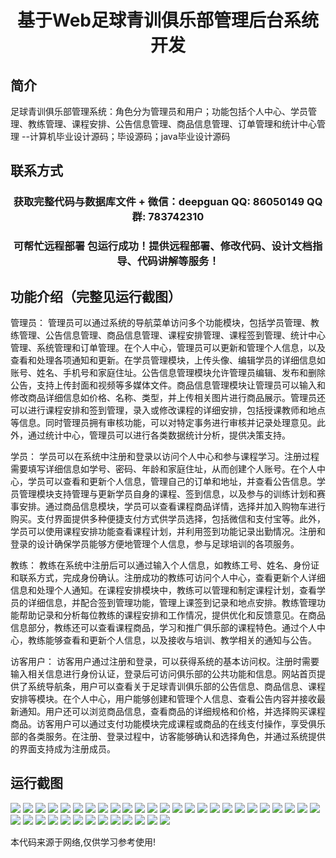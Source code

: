 <p><h1 align="center">基于Web足球青训俱乐部管理后台系统开发</h1></p>

## 简介
足球青训俱乐部管理系统：角色分为管理员和用户；功能包括个人中心、学员管理、教练管理、课程安排、公告信息管理、商品信息管理、订单管理和统计中心管理    --计算机毕业设计源码；毕设源码；java毕业设计源码


## 联系方式
<p><h3 align="center">获取完整代码与数据库文件 + 微信：deepguan QQ: 86050149 QQ群: 783742310</h3></p>
<p><h3 align="center">可帮忙远程部署 包运行成功！提供远程部署、修改代码、设计文档指导、代码讲解等服务！</h3></p>

## 功能介绍（完整见运行截图）
管理员： 管理员可以通过系统的导航菜单访问多个功能模块，包括学员管理、教练管理、公告信息管理、商品信息管理、课程安排管理、课程签到管理、统计中心管理、系统管理和订单管理。在个人中心，管理员可以更新和管理个人信息，以及查看和处理各项通知和更新。在学员管理模块，上传头像、编辑学员的详细信息如账号、姓名、手机号和家庭住址。公告信息管理模块允许管理员编辑、发布和删除公告，支持上传封面和视频等多媒体文件。商品信息管理模块让管理员可以输入和修改商品详细信息如价格、名称、类型，并上传相关图片进行商品展示。管理员还可以进行课程安排和签到管理，录入或修改课程的详细安排，包括授课教师和地点等信息。同时管理员拥有审核功能，可以对特定事务进行审核并记录处理意见。此外，通过统计中心，管理员可以进行各类数据统计分析，提供决策支持。

学员： 学员可以在系统中注册和登录以访问个人中心和参与课程学习。注册过程需要填写详细信息如学号、密码、年龄和家庭住址，从而创建个人账号。在个人中心，学员可以查看和更新个人信息，管理自己的订单和地址，并查看公告信息。学员管理模块支持管理与更新学员自身的课程、签到信息，以及参与的训练计划和赛事安排。通过商品信息模块，学员可以查看课程商品详情，选择并加入购物车进行购买。支付界面提供多种便捷支付方式供学员选择，包括微信和支付宝等。此外，学员可以使用课程安排功能查看课程计划，并利用签到功能记录出勤情况。注册和登录的设计确保学员能够方便地管理个人信息，参与足球培训的各项服务。

教练： 教练在系统中注册后可以通过输入个人信息，如教练工号、姓名、身份证和联系方式，完成身份确认。注册成功的教练可访问个人中心，查看更新个人详细信息和处理个人通知。在课程安排模块中，教练可以管理和制定课程计划，查看学员的详细信息，并配合签到管理功能，管理上课签到记录和地点安排。教练管理功能帮助记录和分析每位教练的课程安排和工作情况，提供优化和反馈意见。在商品信息部分，教练还可以查看课程商品，学习和推广俱乐部的课程特色。通过个人中心，教练能够查看和更新个人信息，以及接收与培训、教学相关的通知与公告。

访客用户： 访客用户通过注册和登录，可以获得系统的基本访问权。注册时需要输入相关信息进行身份认证，登录后可访问俱乐部的公共功能和信息。网站首页提供了系统导航条，用户可以查看关于足球青训俱乐部的公告信息、商品信息、课程安排等模块。在个人中心，用户能够创建和管理个人信息、查看公告内容并接收最新通知。用户还可以浏览商品信息，查看商品的详细规格和价格，并选择购买课程商品。访客用户可以通过支付功能模块完成课程或商品的在线支付操作，享受俱乐部的各类服务。在注册、登录过程中，访客能够确认和选择角色，并通过系统提供的界面支持成为注册成员。


## 运行截图
![](https://bs-1329754181.cos.ap-shanghai.myqcloud.com/spring/WebFootballYouthTrainingClubManagementSystem/img/001.jpg)
![](https://bs-1329754181.cos.ap-shanghai.myqcloud.com/spring/WebFootballYouthTrainingClubManagementSystem/img/002.jpg)
![](https://bs-1329754181.cos.ap-shanghai.myqcloud.com/spring/WebFootballYouthTrainingClubManagementSystem/img/003.jpg)
![](https://bs-1329754181.cos.ap-shanghai.myqcloud.com/spring/WebFootballYouthTrainingClubManagementSystem/img/004.jpg)
![](https://bs-1329754181.cos.ap-shanghai.myqcloud.com/spring/WebFootballYouthTrainingClubManagementSystem/img/005.jpg)
![](https://bs-1329754181.cos.ap-shanghai.myqcloud.com/spring/WebFootballYouthTrainingClubManagementSystem/img/006.jpg)
![](https://bs-1329754181.cos.ap-shanghai.myqcloud.com/spring/WebFootballYouthTrainingClubManagementSystem/img/007.jpg)
![](https://bs-1329754181.cos.ap-shanghai.myqcloud.com/spring/WebFootballYouthTrainingClubManagementSystem/img/008.jpg)
![](https://bs-1329754181.cos.ap-shanghai.myqcloud.com/spring/WebFootballYouthTrainingClubManagementSystem/img/009.jpg)
![](https://bs-1329754181.cos.ap-shanghai.myqcloud.com/spring/WebFootballYouthTrainingClubManagementSystem/img/010.jpg)
![](https://bs-1329754181.cos.ap-shanghai.myqcloud.com/spring/WebFootballYouthTrainingClubManagementSystem/img/011.jpg)
![](https://bs-1329754181.cos.ap-shanghai.myqcloud.com/spring/WebFootballYouthTrainingClubManagementSystem/img/012.jpg)
![](https://bs-1329754181.cos.ap-shanghai.myqcloud.com/spring/WebFootballYouthTrainingClubManagementSystem/img/013.jpg)
![](https://bs-1329754181.cos.ap-shanghai.myqcloud.com/spring/WebFootballYouthTrainingClubManagementSystem/img/014.jpg)
![](https://bs-1329754181.cos.ap-shanghai.myqcloud.com/spring/WebFootballYouthTrainingClubManagementSystem/img/015.jpg)
![](https://bs-1329754181.cos.ap-shanghai.myqcloud.com/spring/WebFootballYouthTrainingClubManagementSystem/img/016.jpg)
![](https://bs-1329754181.cos.ap-shanghai.myqcloud.com/spring/WebFootballYouthTrainingClubManagementSystem/img/017.jpg)
![](https://bs-1329754181.cos.ap-shanghai.myqcloud.com/spring/WebFootballYouthTrainingClubManagementSystem/img/018.jpg)
![](https://bs-1329754181.cos.ap-shanghai.myqcloud.com/spring/WebFootballYouthTrainingClubManagementSystem/img/019.jpg)
![](https://bs-1329754181.cos.ap-shanghai.myqcloud.com/spring/WebFootballYouthTrainingClubManagementSystem/img/020.jpg)
![](https://bs-1329754181.cos.ap-shanghai.myqcloud.com/spring/WebFootballYouthTrainingClubManagementSystem/img/021.jpg)
![](https://bs-1329754181.cos.ap-shanghai.myqcloud.com/spring/WebFootballYouthTrainingClubManagementSystem/img/022.jpg)
![](https://bs-1329754181.cos.ap-shanghai.myqcloud.com/spring/WebFootballYouthTrainingClubManagementSystem/img/023.jpg)
![](https://bs-1329754181.cos.ap-shanghai.myqcloud.com/spring/WebFootballYouthTrainingClubManagementSystem/img/024.jpg)
![](https://bs-1329754181.cos.ap-shanghai.myqcloud.com/spring/WebFootballYouthTrainingClubManagementSystem/img/025.jpg)
![](https://bs-1329754181.cos.ap-shanghai.myqcloud.com/spring/WebFootballYouthTrainingClubManagementSystem/img/026.jpg)
![](https://bs-1329754181.cos.ap-shanghai.myqcloud.com/spring/WebFootballYouthTrainingClubManagementSystem/img/027.jpg)
![](https://bs-1329754181.cos.ap-shanghai.myqcloud.com/spring/WebFootballYouthTrainingClubManagementSystem/img/028.jpg)
![](https://bs-1329754181.cos.ap-shanghai.myqcloud.com/spring/WebFootballYouthTrainingClubManagementSystem/img/029.jpg)
![](https://bs-1329754181.cos.ap-shanghai.myqcloud.com/spring/WebFootballYouthTrainingClubManagementSystem/img/030.jpg)
![](https://bs-1329754181.cos.ap-shanghai.myqcloud.com/spring/WebFootballYouthTrainingClubManagementSystem/img/031.jpg)
![](https://bs-1329754181.cos.ap-shanghai.myqcloud.com/spring/WebFootballYouthTrainingClubManagementSystem/img/032.jpg)
![](https://bs-1329754181.cos.ap-shanghai.myqcloud.com/spring/WebFootballYouthTrainingClubManagementSystem/img/033.jpg)
![](https://bs-1329754181.cos.ap-shanghai.myqcloud.com/spring/WebFootballYouthTrainingClubManagementSystem/img/034.jpg)
![](https://bs-1329754181.cos.ap-shanghai.myqcloud.com/spring/WebFootballYouthTrainingClubManagementSystem/img/035.jpg)
![](https://bs-1329754181.cos.ap-shanghai.myqcloud.com/spring/WebFootballYouthTrainingClubManagementSystem/img/036.jpg)
![](https://bs-1329754181.cos.ap-shanghai.myqcloud.com/spring/WebFootballYouthTrainingClubManagementSystem/img/037.jpg)
![](https://bs-1329754181.cos.ap-shanghai.myqcloud.com/spring/WebFootballYouthTrainingClubManagementSystem/img/038.jpg)

<p>本代码来源于网络,仅供学习参考使用!</p>
